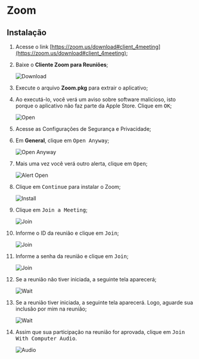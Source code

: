 # Zoom

## Instalação

1. Acesse o link [https://zoom.us/download#client_4meeting](https://zoom.us/download#client_4meeting);
2. Baixe o __Cliente Zoom para Reuniões__;

    ![Download](./images/download.png)

3. Execute o arquivo __Zoom.pkg__ para extrair o aplicativo;
4. Ao executá-lo, você verá um aviso sobre software malicioso, isto porque o aplicativo não faz parte da Apple Store. Clique em <kbd>OK</kbd>;

    ![Open](./images/open.png)

5. Acesse as Configurações de Segurança e Privacidade;
6. Em __General__, clique em <kbd>Open Anyway</kbd>;

    ![Open Anyway](./images/open_anyway.png)

7. Mais uma vez você verá outro alerta, clique em <kbd>Open</kbd>;

    ![Alert Open](./images/open_confirm.png)

8. Clique em <kbd>Continue</kbd> para instalar o Zoom;

    ![Install](./images/install.png)

9. Clique em <kbd>Join a Meeting</kbd>;

    ![Join](./images/join.png)

10. Informe o ID da reunião e clique em <kbd>Join</kbd>;

    ![Join](./images/join_id.png)

11. Informe a senha da reunião e clique em <kbd>Join</kbd>;

    ![Join](./images/join_password.png)

12. Se a reunião não tiver iniciada, a seguinte tela aparecerá;

    ![Wait](./images/wait.png)

13. Se a reunião tiver iniciada, a seguinte tela aparecerá. Logo, aguarde sua inclusão por mim na reunião;

    ![Wait](./images/waiting_room.png)

14. Assim que sua participação na reunião for aprovada, clique em <kbd>Join With Computer Audio</kbd>.

    ![Audio](./images/join_with_mic.png)